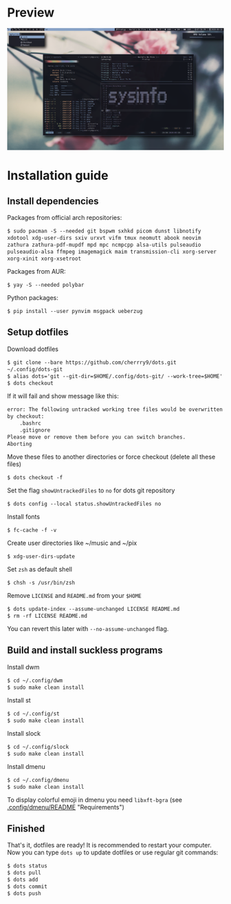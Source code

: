 # Preview
![screenshot](pix/prev/screenshot.png)
# Installation guide
## Install dependencies
Packages from official arch repositories:
```
$ sudo pacman -S --needed git bspwm sxhkd picom dunst libnotify xdotool xdg-user-dirs sxiv urxvt vifm tmux neomutt abook neovim zathura zathura-pdf-mupdf mpd mpc ncmpcpp alsa-utils pulseaudio pulseaudio-alsa ffmpeg imagemagick maim transmission-cli xorg-server xorg-xinit xorg-xsetroot
```
Packages from AUR:
```
$ yay -S --needed polybar
```
Python packages:
```
$ pip install --user pynvim msgpack ueberzug
```
## Setup dotfiles
Download dotfiles
```
$ git clone --bare https://github.com/cherrry9/dots.git ~/.config/dots-git
$ alias dots='git --git-dir=$HOME/.config/dots-git/ --work-tree=$HOME'
$ dots checkout
```
If it will fail and show message like this:
```
error: The following untracked working tree files would be overwritten by checkout:
    .bashrc
    .gitignore
Please move or remove them before you can switch branches.
Aborting
```
Move these files to another directories or force checkout (delete all these files)
```
$ dots checkout -f
```
Set the flag `showUntrackedFiles` to `no` for dots git repository
```
$ dots config --local status.showUntrackedFiles no
```
Install fonts
```
$ fc-cache -f -v
```
Create user directories like ~/music and ~/pix
```
$ xdg-user-dirs-update
```
Set `zsh` as default shell
```
$ chsh -s /usr/bin/zsh
```
Remove `LICENSE` and `README.md` from your `$HOME`
```
$ dots update-index --assume-unchanged LICENSE README.md
$ rm -rf LICENSE README.md
```
You can revert this later with `--no-assume-unchanged` flag.
## Build and install suckless programs
Install dwm
```
$ cd ~/.config/dwm
$ sudo make clean install
```
Install st
```
$ cd ~/.config/st
$ sudo make clean install
```
Install slock
```
$ cd ~/.config/slock
$ sudo make clean install
```
Install dmenu
```
$ cd ~/.config/dmenu
$ sudo make clean install
```
To display colorful emoji in dmenu you need `libxft-bgra` (see [.config/dmenu/README](.config/dmenu/README) "Requirements")<br>
## Finished
That's it, dotfiles are ready! It is recommended to restart your computer. Now you can type `dots up` to update dotfiles or use regular git commands:
```
$ dots status
$ dots pull
$ dots add
$ dots commit
$ dots push
```

